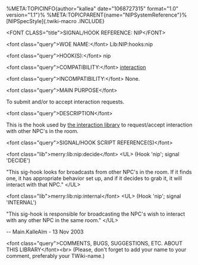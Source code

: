 %META:TOPICINFO{author=\"kallea\" date=\"1068727315\" format=\"1.0\"
version=\"1.1\"}% %META:TOPICPARENT{name=\"NIPSystemReference\"}%
[NIPSpecStyle]{.twiki-macro .INCLUDE}

\<FONT CLASS=\"title\"\>SIGNAL/HOOK REFERENCE: NIP\</FONT\>

\<font class=\"query\"\>WOE NAME:\</font\> Lib:NIP:hooks:nip

\<font class=\"query\"\>HOOK(S):\</font\> nip

\<font class=\"query\"\>COMPATIBILITY:\</font\>
[interaction](NIPLibRefInteraction)

\<font class=\"query\"\>INCOMPATIBILITY:\</font\> None.

\<font class=\"query\"\>MAIN PURPOSE\</font\>

To submit and/or to accept interaction requests.

\<font class=\"query\"\>DESCRIPTION\</font\>

This is the hook used by [the interaction library](NIPLibRefInteraction)
to request/accept interaction with other NPC\'s in the room.

\<font class=\"query\"\>SIGNAL/HOOK SCRIPT REFERENCE(S)\</font\>

\<font class=\"lib\"\>merry:lib:nip:decide\</font\> \<UL\> (Hook
\'nip\'; signal \'DECIDE\')

\"This sig-hook looks for broadcasts from other NPC\'s in the room. If
it finds one, it has appropriate behavior set up, and if it decides to
grab it, it will interact with that NPC.\" \</UL\>

\<font class=\"lib\"\>merry:lib:nip:internal\</font\> \<UL\> (Hook
\'nip\'; signal \'INTERNAL\')

\"This sig-hook is responsible for broadcasting the NPC\'s wish to
interact with any other NPC in the same room.\" \</UL\>

\-- Main.KalleAlm - 13 Nov 2003

\<font class=\"query\"\>COMMENTS, BUGS, SUGGESTIONS, ETC. ABOUT THIS
LIBRARY\</font\>\<br\> (Please, don\'t forget to add your name to your
comment, preferably your TWiki-name.)
